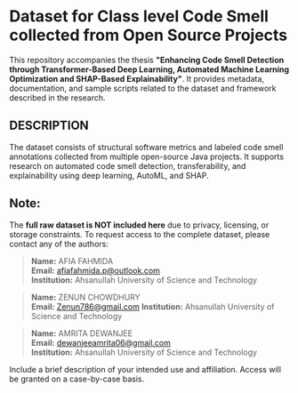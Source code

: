 # Dataset for Class level Code Smell collected from Open Source Projects


This repository accompanies the thesis **"Enhancing Code Smell Detection through Transformer-Based Deep Learning, Automated Machine Learning Optimization and SHAP-Based Explainability"**. It provides metadata, documentation, and sample scripts related to the dataset and framework described in the research.

## DESCRIPTION

The dataset consists of structural software metrics and labeled code smell annotations collected from multiple open-source Java projects. It supports research on automated code smell detection, transferability, and explainability using deep learning, AutoML, and SHAP.


<!-- ## REPOSITORY CONTENTS

- `docs/` — Documentation describing the data collection, metrics, and labeling process.
- `sample/` — Small, anonymized sample files illustrating the data format.
- `scripts/` — Example scripts for loading and preprocessing metrics.
- `README.md` — This file. -->


## **Note:**
 The **full raw dataset is NOT included here** due to privacy, licensing, or storage constraints.
To request access to the complete dataset, please contact any of the authors:

> **Name:** AFIA FAHMIDA  
> **Email:** afiafahmida.p@outlook.com  
> **Institution:** Ahsanullah University of Science and Technology

> **Name:** ZENUN CHOWDHURY  
> **Email:** Zenun786@gmail.com 
> **Institution:** Ahsanullah University of Science and Technology

> **Name:** AMRITA DEWANJEE  
> **Email:** dewanjeeamrita06@gmail.com  
> **Institution:** Ahsanullah University of Science and Technology


Include a brief description of your intended use and affiliation. Access will be granted on a case-by-case basis.


<!-- ## How to Use

You can use the provided scripts to:
- Load the sample data.
- Test preprocessing pipelines.
- Understand the structure and expected format.


## Citation

If you use this dataset or framework in your research, please cite:

> **  **

Or refer to the accompanying thesis.

## Contact

For questions, please open an issue or email [your.email@domain.com].

---

**License:** [Choose an appropriate license, e.g., CC BY-NC 4.0 for academic use]

-->

